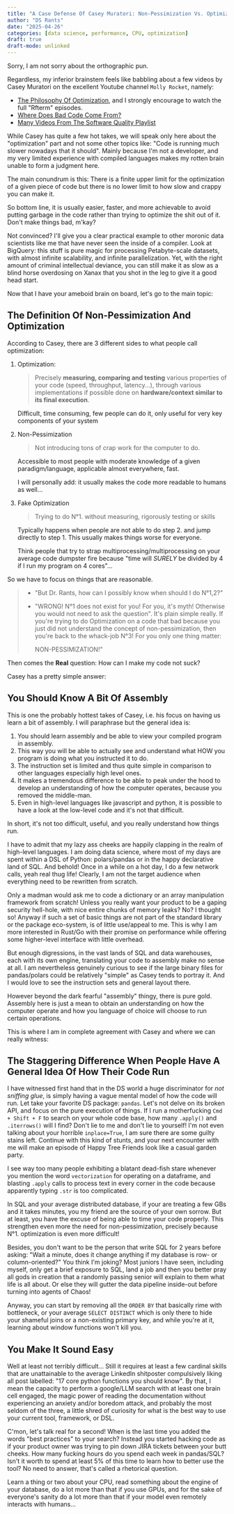 ```yaml
---
title: "A Case Defense Of Casey Muratori: Non-Pessimization Vs. Optimization"
author: "DS Rants"
date: "2025-04-26"
categories: [data science, performance, CPU, optimization]
draft: true
draft-mode: unlinked
---
```


Sorry, I am not sorry about the orthographic pun.

Regardless, my inferior brainstem feels like babbling about a few videos by Casey Muratori on the excellent Youtube channel `Molly Rocket`, namely:

- [The Philosophy Of Optimization](https://www.youtube.com/watch?v=pgoetgxecw8), and I strongly encourage to watch the full "Rfterm" episodes.
- [Where Does Bad Code Come From?](https://youtu.be/7YpFGkG-u1w?si=qVWfQ-WoOnT0sRmj)
- [Many Videos From The Software Quality Playlist](https://www.youtube.com/watch?v=Ge3aKEmZcqY&list=PLEMXAbCVnmY4JbNByvpgEzWsLRKVaF_pk)

While Casey has quite a few hot takes, we will speak only here about the "optimization" part and not some other topics like: "Code is running much slower nowadays that it should". Mainly because I'm not a developer, and my very limited experience with compiled languages makes my rotten brain unable to form a judgment here.

The main conundrum is this: There is a finite upper limit for the optimization of a given piece of code but there is no lower limit to how slow and crappy you can make it.

So bottom line, it is usually easier, faster, and more achievable to avoid putting garbage in the code rather than trying to optimize the shit out of it. Don't make things bad, m'kay?

Not convinced? I'll give you a clear practical example to other moronic data scientists like me that have never seen the inside of a compiler.
Look at BigQuery: this stuff is pure magic for processing Petabyte-scale datasets, with almost infinite scalability, and infinite parallelization.
Yet, with the right amount of criminal intellectual deviance, you can still make it as slow as a blind horse overdosing on Xanax that you shot in the leg to give it a good head start.

Now that I have your ameboid brain on board, let's go to the main topic:

## The Definition Of Non-Pessimization And Optimization

According to Casey, there are 3 different sides to what people call optimization:

1. Optimization:

   > Precisely **measuring, comparing and testing** various properties of your code (speed, throughput, latency...), through various implementations if possible done on **hardware/context similar to its final execution**.

   Difficult, time consuming, few people can do it, only useful for very key components of your system

2. Non-Pessimization

   > Not introducing tons of crap work for the computer to do.

   Accessible to most people with moderate knowledge of a given paradigm/language, applicable almost everywhere, fast.

   I will personally add: it usually makes the code more readable to humans as well...

3. Fake Optimization

   > Trying to do N°1. without measuring, rigorously testing or skills

   Typically happens when people are not able to do step 2. and jump directly to step 1.
   This usually makes things worse for everyone.

   Think people that try to strap multiprocessing/multiprocessing on your average code dumpster fire because "time will _SURELY_ be divided by 4 if I run my program on 4 cores"...

So we have to focus on things that are reasonable.

> - "But Dr. Rants, how can I possibly know when should I do N°1,2?"
> - "WRONG! N°1 does not exist for you! For you, it's myth! Otherwise you would not need to ask the question".
>   It's plain simple really. If you're trying to do Optimization on a code that bad because you just did not understand the concept of non-pessimization, then you're back to the whack-job N°3!
>   For you only one thing matter:
>
>   NON-PESSIMIZATION!"

Then comes the **Real** question: How can I make my code not suck?

Casey has a pretty simple answer:

## You Should Know A Bit Of Assembly

This is one the probably hottest takes of Casey, i.e. his focus on having us learn a bit of assembly.
I will paraphrase but the general idea is:

1. You should learn assembly and be able to view your compiled program in assembly.
2. This way you will be able to actually see and understand what HOW you program is doing what you instructed it to do.
3. The instruction set is limited and thus quite simple in comparison to other languages especially high level ones.
4. It makes a tremendous difference to be able to peak under the hood to develop an understanding of how the computer operates, because you removed the middle-man.
5. Even in high-level languages like javascript and python, it is possible to have a look at the low-level code and it's not that difficult.

In short, it's not too difficult, useful, and you really understand how things run.

I have to admit that my lazy ass cheeks are happily clapping in the realm of high-level languages.
I am doing data science, where most of my days are spent within a DSL of Python: polars/pandas or in the happy declarative land of SQL.
And behold! Once in a while on a hot day, I do a few network calls, yeah real thug life!
Clearly, I am not the target audience when everything need to be rewritten from scratch.

Only a madman would ask me to code a dictionary or an array manipulation framework from scratch!
Unless you really want your product to be a gaping security hell-hole, with nice entire chunks of memory leaks?
No? I thought so!
Anyway if such a set of basic things are not part of the standard library or the package eco-system, is of little use/appeal to me.
This is why I am more interested in Rust/Go with their promise on performance while offering some higher-level interface with little overhead.

But enough digressions, in the vast lands of SQL and data warehouses, each with its own engine, translating your code to assembly make no sense at all.
I am nevertheless genuinely curious to see if the large binary files for pandas/polars could be relatively "simple" as Casey tends to portray it.
And I would love to see the instruction sets and general layout there.

However beyond the dark fearful "assembly" thingy, there is pure gold. Assembly here is just a mean to obtain an understanding on how the computer operate and how you language of choice will choose to run certain operations.

This is where I am in complete agreement with Casey and where we can really witness:

## The Staggering Difference When People Have A General Idea Of How Their Code Run

I have witnessed first hand that in the DS world a huge discriminator for _not sniffing glue_, is simply having a vague mental model of how the code will run.
Let take your favorite DS package: `pandas`.
Let's not delve on its broken API, and focus on the pure execution of things.
If I run a motherfucking `Cmd + Shift + F` to search on your whole code base, how many `.apply()` and `.iterrows()` will I find?
Don't lie to me and don't lie to yourself!
I'm not even talking about your horrible `inplace=True`, I am sure there are some guilty stains left.
Continue with this kind of stunts, and your next encounter with me will make an episode of Happy Tree Friends look like a casual garden party.

I see way too many people exhibiting a blatant dead-fish stare whenever you mention the word `vectorization` for operating on a dataframe, and blasting `.apply` calls to process text in every corner in the code because apparently typing `.str` is too complicated.

In SQL and your average distributed database, if your are treating a few GBs and it takes minutes, you my friend are the source of your own sorrow.
But at least, you have the excuse of being able to time your code properly.
This strengthen even more the need for non-pessimization, precisely because N°1. optimization is even more difficult!

Besides, you don't want to be the person that write SQL for 2 years before asking: "Wait a minute, does it change anything if my database is row- or column-oriented?"
You think I'm joking?
Most juniors I have seen, including myself, only get a brief exposure to SQL, land a job and then you better pray all gods in creation that a randomly passing senior will explain to them what life is all about. Or else they will gutter the data pipeline inside-out before turning into agents of Chaos!

Anyway, you can start by removing all the `ORDER BY` that basically rime with bottleneck, or your average `SELECT DISTINCT` which is only there to hide your shameful joins or a non-existing primary key, and while you're at it, learning about window functions won't kill you.

## You Make It Sound Easy

Well at least not terribly difficult...
Still it requires at least a few cardinal skills that are unattainable to the average LinkedIn shitposter compulsively liking all post labelled: "17 core python functions you should know".
By that, I mean the capacity to perform a google/LLM search with at least one brain cell engaged, the magic power of reading the documentation without experiencing an anxiety and/or boredom attack, and probably the most seldom of the three, a little shred of curiosity for what is the best way to use your current tool, framework, or DSL.

C'mon, let's talk real for a second!
When is the last time you added the words "best practices" to your search?
Instead you started hacking code as if your product owner was trying to pin down JIRA tickets between your butt cheeks.
How many fucking hours do you spend each week in pandas/SQL?
Isn't it worth to spend at least 5% of this time to learn how to better use the tool?
No need to answer, that's called a rhetorical question.

Learn a thing or two about your CPU, read something about the engine of your database, do a lot more than that if you use GPUs, and for the sake of everyone's sanity do a lot more than that if your model even remotely interacts with humans...
